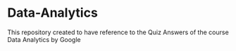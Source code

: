 # Data-Analytics
This repository created to have reference to the Quiz Answers of the course Data Analytics by Google
